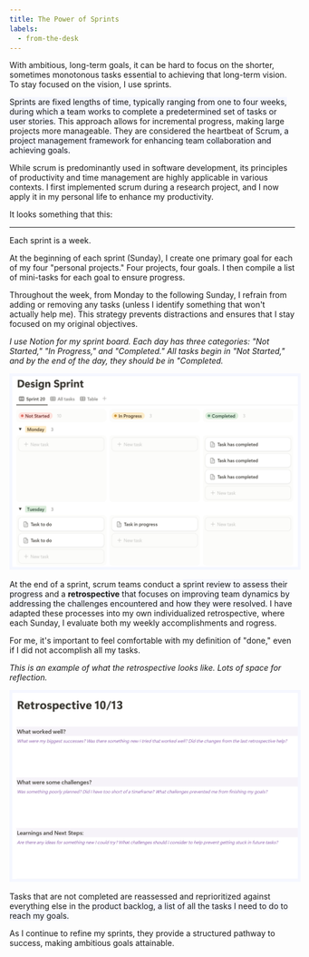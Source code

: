 ```yaml
---
title: The Power of Sprints
labels: 
  - from-the-desk
---
```


With ambitious, long-term goals, it can be hard to focus on the shorter, sometimes monotonous tasks essential to achieving that long-term vision. To stay focused on the vision, I use sprints.

<span style="background-color: #f5f7ff;">Sprints</b> are fixed lengths of time, typically ranging from one to four weeks, during which a team works to complete a predetermined set of tasks or user stories.</span> This approach allows for incremental progress, making large projects more manageable. They are considered the heartbeat of <span style="background-color: #f5f7ff;">Scrum</b>, a project management framework for enhancing team collaboration and achieving goals.</span>

While scrum is predominantly used in software development, its principles of productivity and time management are highly applicable in various contexts. I first implemented scrum during a research project, and I now apply it in my personal life to enhance my productivity.

It looks something that this: 

<hr>

Each sprint is a week.

At the beginning of each sprint (Sunday), I create one primary goal for each of my four "personal projects." Four projects, four goals. I then compile a list of mini-tasks for each goal to ensure progress.

Throughout the week, from Monday to the following Sunday, I refrain from adding or removing any tasks (unless I identify something that won't actually help me). This strategy prevents distractions and ensures that I stay focused on my original objectives.

*I use Notion for my sprint board. Each day has three categories: "Not Started," "In Progress," and "Completed." All tasks begin in "Not Started," and by the end of the day, they should be in "Completed.*

<img src="assets/sprint1.png" alt="Image of Sprint" style="max-width: 100%; height: auto; border: 5px solid #f5f7ff;">

At the end of a sprint, scrum teams conduct a <span style="background-color: #f5f7ff;">sprint review</b> to assess their progress</span> and a <span style="background-color: #f5f7ff;"><b>retrospective</b> that focuses on improving team dynamics by addressing the challenges encountered and how they were resolved.</span> I have adapted these processes into my own individualized retrospective, where each Sunday, I evaluate both my weekly accomplishments and rogress.

For me, it's important to feel comfortable with my definition of "done," even if I did not accomplish all my tasks.

*This is an example of what the retrospective looks like. Lots of space for reflection.*

<img src="assets/retrospective.png" alt="Image of Repo" style="max-width: 100%; height: auto; border: 5px solid #f5f7ff;">

Tasks that are not completed are reassessed and reprioritized against everything else in the <span style="background-color: #f5f7ff;">product backlog</b>, a list of all the tasks I need to do to reach my goals.</span>

As I continue to refine my sprints, they provide a structured pathway to success, making ambitious goals attainable.

<!-- Here's is a example: As part of my affiliation with Girl Security,* they generously funded my Google Cybersecurity Professional Certificate. I am deeply interested in cybersecurity, user privacy, and social engineering, and this certificate will allow me to gain the foundations needed to consider taking Security+ eventually.

By Google standards, the certificate is intended to take six months, but I plan to finish it by the end of the year (yes, ambitious). There are eight courses with about five modules each. Splitting it up means roughly three modules per week.

For the weeks of October 7th - 11th, my sprint goal for this project is to finish three modules. -->